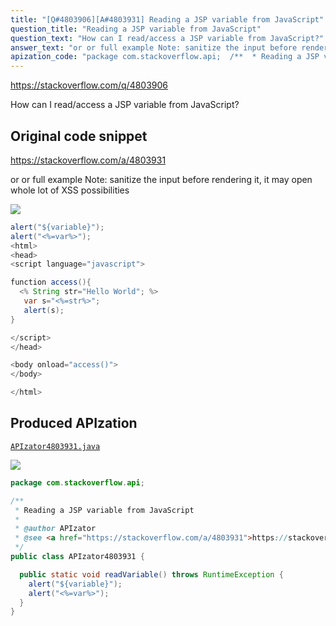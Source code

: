 ```yaml
---
title: "[Q#4803906][A#4803931] Reading a JSP variable from JavaScript"
question_title: "Reading a JSP variable from JavaScript"
question_text: "How can I read/access a JSP variable from JavaScript?"
answer_text: "or or full example Note: sanitize the input before rendering it, it may open whole lot of XSS possibilities"
apization_code: "package com.stackoverflow.api;  /**  * Reading a JSP variable from JavaScript  *  * @author APIzator  * @see <a href=\"https://stackoverflow.com/a/4803931\">https://stackoverflow.com/a/4803931</a>  */ public class APIzator4803931 {    public static void readVariable() throws RuntimeException {     alert(\"${variable}\");     alert(\"<%=var%>\");   } }"
---
```


https://stackoverflow.com/q/4803906

How can I read/access a JSP variable from JavaScript?



## Original code snippet

https://stackoverflow.com/a/4803931

or
or full example
Note: sanitize the input before rendering it, it may open whole lot of XSS possibilities

<div class="code-logo"><img src="/stackoverflow.png" /></div>

```java
alert("${variable}");
alert("<%=var%>");
<html> 
<head>
<script language="javascript"> 

function access(){ 
  <% String str="Hello World"; %>
   var s="<%=str%>"; 
   alert(s); 
} 

</script> 
</head> 

<body onload="access()"> 
</body> 

</html>
```

## Produced APIzation

[`APIzator4803931.java`](https://github.com/pasqualesalza/apization-temp-data/raw/master/search/APIzator4803931.java)

<div class="code-logo"><img src="/apizator.png" /></div>

```java
package com.stackoverflow.api;

/**
 * Reading a JSP variable from JavaScript
 *
 * @author APIzator
 * @see <a href="https://stackoverflow.com/a/4803931">https://stackoverflow.com/a/4803931</a>
 */
public class APIzator4803931 {

  public static void readVariable() throws RuntimeException {
    alert("${variable}");
    alert("<%=var%>");
  }
}

```